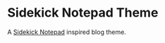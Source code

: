 # Sidekick Notepad Theme
A [Sidekick Notepad](https://www.sidekicknotepad.com/) inspired blog theme.
